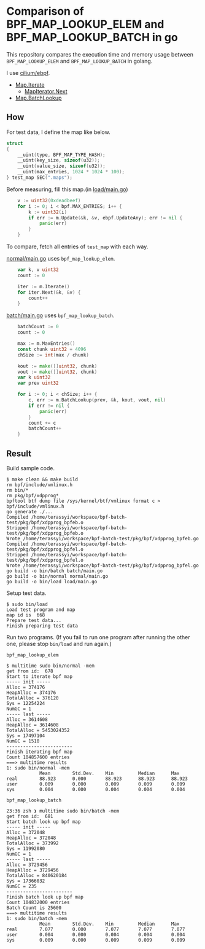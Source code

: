 # Comparison of BPF_MAP_LOOKUP_ELEM and BPF_MAP_LOOKUP_BATCH in go

This repository compares the execution time and memory usage between `BPF_MAP_LOOKUP_ELEM` and `BPF_MAP_LOOKUP_BATCH` in golang.

I use [cilium/ebpf](https://pkg.go.dev/github.com/cilium/ebpf).

- [Map.Iterate](https://pkg.go.dev/github.com/cilium/ebpf#Map.Iterate)
  - [MapIterator.Next](https://pkg.go.dev/github.com/cilium/ebpf#MapIterator.Next)
- [Map.BatchLookup](https://pkg.go.dev/github.com/cilium/ebpf#Map.BatchLookup)

## How 

For test data, I define the map like below.

```c
struct
{
	__uint(type, BPF_MAP_TYPE_HASH);
	__uint(key_size, sizeof(u32));
	__uint(value_size, sizeof(u32));
	__uint(max_entries, 1024 * 1024 * 100);
} test_map SEC(".maps");
```

Before measuring, fill this map.(in [load/main.go](load/main.go))

```go
	v := uint32(0xdeadbeef)
	for i := 0; i < bpf.MAX_ENTRIES; i++ {
		k := uint32(i)
		if err := m.Update(&k, &v, ebpf.UpdateAny); err != nil {
			panic(err)
		}
	}
```

To compare, fetch all entries of `test_map` with each way.

[normal/main.go](normal/main.go) uses `bpf_map_lookup_elem`.

```go
	var k, v uint32
	count := 0

	iter := m.Iterate()
	for iter.Next(&k, &v) {
		count++
	}
```

[batch/main.go](batch/main.go) uses `bpf_map_lookup_batch`.

```go
	batchCount := 0
	count := 0

	max := m.MaxEntries()
	const chunk uint32 = 4096
	chSize := int(max / chunk)

	kout := make([]uint32, chunk)
	vout := make([]uint32, chunk)
	var k uint32
	var prev uint32

	for i := 0; i < chSize; i++ {
		c, err := m.BatchLookup(prev, &k, kout, vout, nil)
		if err != nil {
			panic(err)
		}
		count += c
		batchCount++
	}
```

## Result

Build sample code.

```console
$ make clean && make build
rm bpf/include/vmlinux.h
rm bin/*
rm pkg/bpf/xdpprog*
bpftool btf dump file /sys/kernel/btf/vmlinux format c > bpf/include/vmlinux.h
go generate ./...
Compiled /home/terassyi/workspace/bpf-batch-test/pkg/bpf/xdpprog_bpfeb.o
Stripped /home/terassyi/workspace/bpf-batch-test/pkg/bpf/xdpprog_bpfeb.o
Wrote /home/terassyi/workspace/bpf-batch-test/pkg/bpf/xdpprog_bpfeb.go
Compiled /home/terassyi/workspace/bpf-batch-test/pkg/bpf/xdpprog_bpfel.o
Stripped /home/terassyi/workspace/bpf-batch-test/pkg/bpf/xdpprog_bpfel.o
Wrote /home/terassyi/workspace/bpf-batch-test/pkg/bpf/xdpprog_bpfel.go
go build -o bin/batch batch/main.go
go build -o bin/normal normal/main.go
go build -o bin/load load/main.go
```

Setup test data.

```console
$ sudo bin/load
Load test program and map
map id is  668
Prepare test data...
Finish preparing test data
```

Run two programs.
(If you fail to run one program after running the other one, please stop `bin/load` and run again.)

`bpf_map_lookup_elem`

```console
$ multitime sudo bin/normal -mem
get from id:  678
Start to iterate bpf map
----- init -----
Alloc = 374176
HeapAlloc = 374176
TotalAlloc = 376120
Sys = 12254224
NumGC = 1
----- last -----
Alloc = 3614608
HeapAlloc = 3614608
TotalAlloc = 5453024352
Sys = 17497104
NumGC = 1510
------------------------
Finish iterating bpf map
Count 104857600 entries
===> multitime results
1: sudo bin/normal -mem
            Mean        Std.Dev.    Min         Median      Max
real        88.923      0.000       88.923      88.923      88.923
user        0.009       0.000       0.009       0.009       0.009
sys         0.004       0.000       0.004       0.004       0.004
```

`bpf_map_lookup_batch`

```console
23:36 zsh ❯ multitime sudo bin/batch -mem
get from id:  681
Start batch look up bpf map
----- init -----
Alloc = 372048
HeapAlloc = 372048
TotalAlloc = 373992
Sys = 11992080
NumGC = 1
----- last -----
Alloc = 3729456
HeapAlloc = 3729456
TotalAlloc = 840620184
Sys = 17366032
NumGC = 235
------------------------
Finish batch look up bpf map
Count 104832000 entries
Batch Count is 25600
===> multitime results
1: sudo bin/batch -mem
            Mean        Std.Dev.    Min         Median      Max
real        7.077       0.000       7.077       7.077       7.077
user        0.004       0.000       0.004       0.004       0.004
sys         0.009       0.000       0.009       0.009       0.009
```
